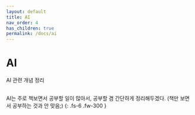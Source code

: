 ```yaml
---
layout: default
title: AI
nav_order: 4
has_children: true
permalink: /docs/ai
---
```


# AI

AI 관련 개념 정리

##

AI는 주로 책보면서 공부할 일이 많아서, 공부할 겸 간단하게 정리해두겠다.
(책만 보면서 공부하는 것과 안 맞음;)
{: .fs-6 .fw-300 }
